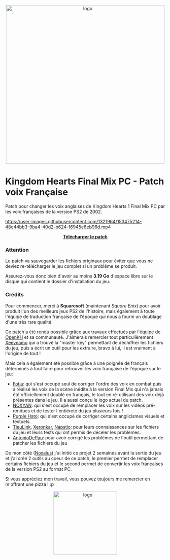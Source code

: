 <p align="center">
  <img src="KHFM-VF-Patch/Resources/Images/logo.png" alt="logo" width="500"/></div>
</p>

# Kingdom Hearts Final Mix PC - Patch voix Française

Patch pour changer les voix anglaises de Kingdom Hearts 1 Final Mix PC par les voix françaises de la version PS2 de 2002.

https://user-images.githubusercontent.com/1321964/153475214-48c44bb3-9ba4-40d2-b624-f6945e6eb96d.mp4

<div align="center">
  <a href="https://github.com/Noxalus/KHFM-VF-Patch/releases/latest">
    <b>Télécharger le patch</b>
  </a>
</div>

### Attention

Le patch va sauvegarder les fichiers originaux pour éviter que vous ne deviez re-télécharger le jeu complet si un problème se produit.

Assurez-vous donc bien d'avoir au moins **3.19 Go** d'espace libre sur le disque qui contient le dossier d'installation du jeu.

### Crédits

Pour commencer, merci à **Squaresoft** (maintenant *Square Enix*) pour avoir produit l'un des meilleurs jeux PS2 de l'histoire, mais également à toute l'équipe de traduction française de l'époque qui nous a fourni un doublage d'une très rare qualité.

Ce patch a été rendu possible grâce aux travaux effectués par l'équipe de  [OpenKH](https://github.com/Xeeynamo/OpenKh) et sa communauté. J'aimerais remercier tout particulièrement [Xeeynamo](https://twitter.com/xeeynamo) qui a trouvé la "master key" permettant de déchiffrer les fichiers du jeu, puis  a écrit un outil pour les extraire, bravo à lui, il est vraiment à l'origine de tout !

Mais cela a également été possible grâce à une poignée de français déterminés à tout faire pour retrouver les voix française de l'époque sur le jeu:
- [Fotia](https://twitter.com/Fotia_13): qui s'est occupé seul de corriger l'ordre des voix en combat puis a réalisé les voix de la scène inédite à la version Final Mix qui n'a jamais été officiellement doublé en français, le tout en ré-utilisant des voix déjà présentes dans le jeu. Il a aussi conçu le logo actuel du patch.
- [NOXYAN](https://twitter.com/Noxyan88): qui s'est occupé de remplacer les voix sur les vidéos pré-rendues et de tester l'entièreté du jeu plusieurs fois !
- [Purple Hato](https://twitter.com/PurpleHato): qui s'est occupé de corriger certains anglicismes visuels et textuels.
- [TieuLink](https://twitter.com/TieuLink), [Xeronkar](https://twitter.com/xeronkar), [Napstio](https://www.youtube.com/channel/UCR5O00P0r9BbKWb7X-Gfe-w): pour leurs connaissances sur les fichiers du jeu et leurs tests qui ont permis de déceler les problèmes.
- [AntonioDePau](https://twitter.com/AntonioDePau): pour avoir corrigé les problèmes de l'outil permettant de patcher les fichiers du jeu

De mon côté ([Noxalus]("https://twitter.com/Noxalus")) j'ai initié ce projet 2 semaines avant la sortie du jeu et j'ai créé 2 outils au coeur de ce patch, le premier permet de remplacer certains fichiers du jeu et le second permet de convertir les voix françaises de la version PS2 au format PC.

Si vous appréciez mon travail, vous pouvez toujours me remercier en m'offrant une pizza ! :p

<p align="center">
  <a href="https://www.paypal.com/donate/?business=QB2DD2YWXZ79E&currency_code=EUR"><img src="KHFM-VF-Patch/Resources/Images/donate.png" alt="logo" width="200"/></href>
</p>
